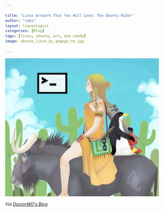 ```yaml
---

title: "Linux Artwork That You Will Love: The Ubuntu Rider"
author: "rami"
layout: linuxologist 
categories: [Blog]
tags: [linux, ubuntu, art, eye candy]
image: ubuntu_linux_by_gegege_no.jpg

---
```



![Ubuntu Rider](/assets/images/content/blog/ubuntu_linux_by_gegege_no.jpg)

_Via [DoctorMO's Blog](http://doctormo.org/2009/08/04/artwork-the-ubuntu-rider/)_
